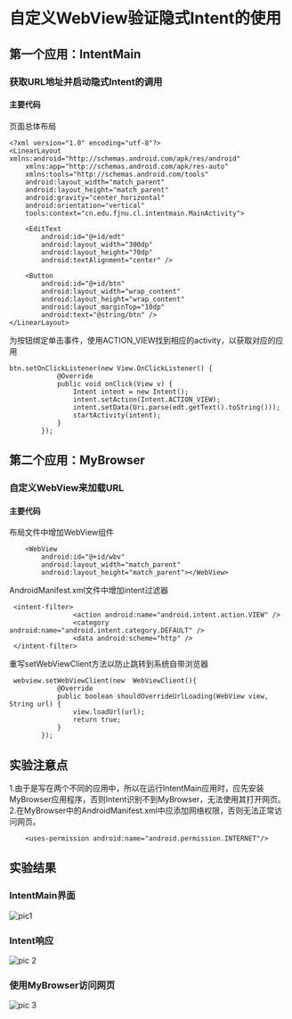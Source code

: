 # 自定义WebView验证隐式Intent的使用
## 第一个应用：IntentMain
### 获取URL地址并启动隐式Intent的调用
#### 主要代码
页面总体布局
```
<?xml version="1.0" encoding="utf-8"?>
<LinearLayout xmlns:android="http://schemas.android.com/apk/res/android"
    xmlns:app="http://schemas.android.com/apk/res-auto"
    xmlns:tools="http://schemas.android.com/tools"
    android:layout_width="match_parent"
    android:layout_height="match_parent"
    android:gravity="center_horizontal"
    android:orientation="vertical"
    tools:context="cn.edu.fjnu.cl.intentmain.MainActivity">

    <EditText
        android:id="@+id/edt"
        android:layout_width="300dp"
        android:layout_height="70dp"
        android:textAlignment="center" />

    <Button
        android:id="@+id/btn"
        android:layout_width="wrap_content"
        android:layout_height="wrap_content"
        android:layout_marginTop="10dp"
        android:text="@string/btn" />
</LinearLayout>
```

为按钮绑定单击事件，使用ACTION_VIEW找到相应的activity，以获取对应的应用
```
btn.setOnClickListener(new View.OnClickListener() {
            @Override
            public void onClick(View v) {
                Intent intent = new Intent();
                intent.setAction(Intent.ACTION_VIEW);
                intent.setData(Uri.parse(edt.getText().toString()));
                startActivity(intent);
            }
        });
```
## 第二个应用：MyBrowser
### 自定义WebView来加载URL
#### 主要代码
布局文件中增加WebView组件
```
    <WebView
        android:id="@+id/wbv"
        android:layout_width="match_parent"
        android:layout_height="match_parent"></WebView>
```
AndroidManifest.xml文件中增加intent过滤器
```
 <intent-filter>
                <action android:name="android.intent.action.VIEW" />
                <category android:name="android.intent.category.DEFAULT" />
                <data android:scheme="http" />
 </intent-filter>
```
重写setWebViewClient方法以防止跳转到系统自带浏览器
```
 webview.setWebViewClient(new  WebViewClient(){
            @Override
            public boolean shouldOverrideUrlLoading(WebView view, String url) {
                view.loadUrl(url);
                return true;
            }
        });
```
## 实验注意点
1.由于是写在两个不同的应用中，所以在运行IntentMain应用时，应先安装MyBrowser应用程序，否则Intent识别不到MyBrowser，无法使用其打开网页。
2.在MyBrowser中的AndroidManifest.xml中应添加网络权限，否则无法正常访问网页。
```
    <uses-permission android:name="android.permission.INTERNET"/>
```
## 实验结果
### IntentMain界面
![pic1](https://github.com/Xxy-fjnu/Android_lab/blob/master/screenshots/lab4/1.png)
### Intent响应
![pic 2](https://github.com/Xxy-fjnu/Android_lab/blob/master/screenshots/lab4/2.png)
### 使用MyBrowser访问网页
![pic 3](https://github.com/Xxy-fjnu/Android_lab/blob/master/screenshots/lab4/3.png)
